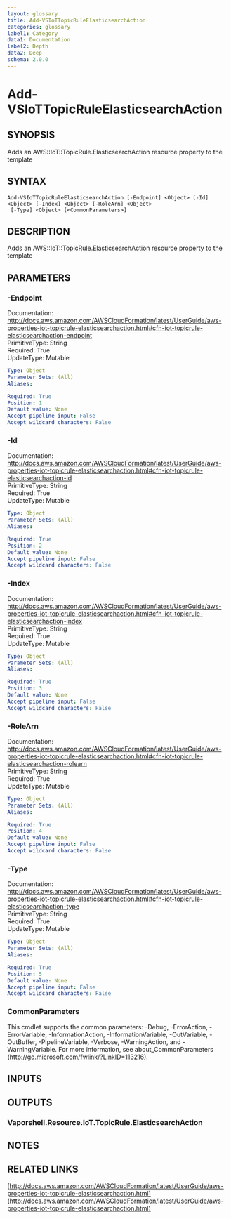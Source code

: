 ```yaml
---
layout: glossary
title: Add-VSIoTTopicRuleElasticsearchAction
categories: glossary
label1: Category
data1: Documentation
label2: Depth
data2: Deep
schema: 2.0.0
---
```


# Add-VSIoTTopicRuleElasticsearchAction

## SYNOPSIS
Adds an AWS::IoT::TopicRule.ElasticsearchAction resource property to the template

## SYNTAX

```
Add-VSIoTTopicRuleElasticsearchAction [-Endpoint] <Object> [-Id] <Object> [-Index] <Object> [-RoleArn] <Object>
 [-Type] <Object> [<CommonParameters>]
```

## DESCRIPTION
Adds an AWS::IoT::TopicRule.ElasticsearchAction resource property to the template

## PARAMETERS

### -Endpoint
Documentation: http://docs.aws.amazon.com/AWSCloudFormation/latest/UserGuide/aws-properties-iot-topicrule-elasticsearchaction.html#cfn-iot-topicrule-elasticsearchaction-endpoint    
PrimitiveType: String    
Required: True    
UpdateType: Mutable

```yaml
Type: Object
Parameter Sets: (All)
Aliases:

Required: True
Position: 1
Default value: None
Accept pipeline input: False
Accept wildcard characters: False
```

### -Id
Documentation: http://docs.aws.amazon.com/AWSCloudFormation/latest/UserGuide/aws-properties-iot-topicrule-elasticsearchaction.html#cfn-iot-topicrule-elasticsearchaction-id    
PrimitiveType: String    
Required: True    
UpdateType: Mutable

```yaml
Type: Object
Parameter Sets: (All)
Aliases:

Required: True
Position: 2
Default value: None
Accept pipeline input: False
Accept wildcard characters: False
```

### -Index
Documentation: http://docs.aws.amazon.com/AWSCloudFormation/latest/UserGuide/aws-properties-iot-topicrule-elasticsearchaction.html#cfn-iot-topicrule-elasticsearchaction-index    
PrimitiveType: String    
Required: True    
UpdateType: Mutable

```yaml
Type: Object
Parameter Sets: (All)
Aliases:

Required: True
Position: 3
Default value: None
Accept pipeline input: False
Accept wildcard characters: False
```

### -RoleArn
Documentation: http://docs.aws.amazon.com/AWSCloudFormation/latest/UserGuide/aws-properties-iot-topicrule-elasticsearchaction.html#cfn-iot-topicrule-elasticsearchaction-rolearn    
PrimitiveType: String    
Required: True    
UpdateType: Mutable

```yaml
Type: Object
Parameter Sets: (All)
Aliases:

Required: True
Position: 4
Default value: None
Accept pipeline input: False
Accept wildcard characters: False
```

### -Type
Documentation: http://docs.aws.amazon.com/AWSCloudFormation/latest/UserGuide/aws-properties-iot-topicrule-elasticsearchaction.html#cfn-iot-topicrule-elasticsearchaction-type    
PrimitiveType: String    
Required: True    
UpdateType: Mutable

```yaml
Type: Object
Parameter Sets: (All)
Aliases:

Required: True
Position: 5
Default value: None
Accept pipeline input: False
Accept wildcard characters: False
```

### CommonParameters
This cmdlet supports the common parameters: -Debug, -ErrorAction, -ErrorVariable, -InformationAction, -InformationVariable, -OutVariable, -OutBuffer, -PipelineVariable, -Verbose, -WarningAction, and -WarningVariable.
For more information, see about_CommonParameters (http://go.microsoft.com/fwlink/?LinkID=113216).

## INPUTS

## OUTPUTS

### Vaporshell.Resource.IoT.TopicRule.ElasticsearchAction

## NOTES

## RELATED LINKS

[http://docs.aws.amazon.com/AWSCloudFormation/latest/UserGuide/aws-properties-iot-topicrule-elasticsearchaction.html](http://docs.aws.amazon.com/AWSCloudFormation/latest/UserGuide/aws-properties-iot-topicrule-elasticsearchaction.html)

